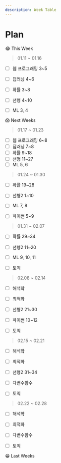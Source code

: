 ```yaml
---
description: Week Table
---
```


# Plan

😂 This Week

> 01.11 ~ 01.16

* [ ]  웹 프로그래밍 3~5
* [ ]  딥러닝 4~6
* [ ]  확률 3~8
* [ ]  선형 4~10
* [ ]  ML 3, 4



😱 Next Weeks

> 01.17 ~ 01.23

* [ ]  웹 프로그래밍 6~8
* [ ]  딥러닝 7~8
* [ ]  확률 9~18
* [ ]  선형 11~27
* [ ]  ML 5, 6

> 01.24 ~ 01.30

* [ ]  확률 19~28
* [ ]  선형2 1~10
* [ ]  ML 7, 8
* [ ]  파이썬 5~9



> 01.31 ~ 02.07

* [ ]  확률 29~34
* [ ]  선형2 11~20 
* [ ]  ML 9, 10, 11
* [ ]  토익



> 02.08 ~ 02.14

* [ ]  해석학
* [ ]  최적화
* [ ]  선형2 21~30
* [ ]  파이썬 10~12
* [ ]  토익



> 02.15 ~ 02.21

* [ ]  해석학
* [ ]  최적화
* [ ]  선형2 31~34
* [ ]  다변수함수
* [ ]  토익



> 02.22 ~ 02.28

* [ ]  해석학
* [ ]  최적화
* [ ]  다변수함수
* [ ]  토익





😁 Last Weeks





